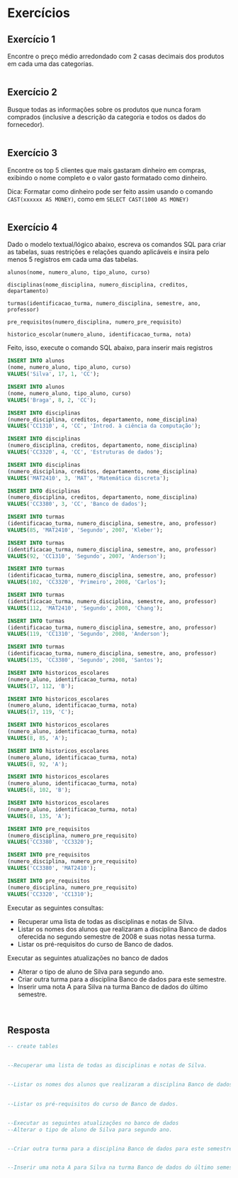 # Exercícios

## Exercício 1
Encontre o preço médio arredondado com 2 casas decimais dos produtos em cada uma das categorias.
```sql

```
## Exercício 2
Busque todas as informações sobre os produtos que nunca foram comprados (inclusive a descrição da categoria e todos os dados do fornecedor).
```sql

```
## Exercício 3
Encontre os top 5 clientes que mais gastaram dinheiro em compras, exibindo o nome completo e o valor gasto formatado como dinheiro. 

Dica: Formatar como dinheiro pode ser feito assim usando o comando `CAST(xxxxxx AS MONEY)`, como em `SELECT CAST(1000 AS MONEY)`
```sql

```

## Exercício 4

Dado o modelo textual/lógico abaixo, escreva os comandos SQL para criar as tabelas, suas restrições e relações quando aplicáveis e insira pelo menos 5 registros em cada uma das tabelas.

    alunos(nome, numero_aluno, tipo_aluno, curso)

    disciplinas(nome_disciplina, numero_disciplina, creditos, departamento)

    turmas(identificacao_turma, numero_disciplina, semestre, ano, professor)

    pre_requisitos(numero_disciplina, numero_pre_requisito)

    historico_escolar(numero_aluno, identificacao_turma, nota)

Feito, isso, execute o comando SQL abaixo, para inserir mais registros

```sql
INSERT INTO alunos
(nome, numero_aluno, tipo_aluno, curso)
VALUES('Silva', 17, 1, 'CC');

INSERT INTO alunos
(nome, numero_aluno, tipo_aluno, curso)
VALUES('Braga', 8, 2, 'CC');

INSERT INTO disciplinas
(numero_disciplina, creditos, departamento, nome_disciplina)
VALUES('CC1310', 4, 'CC', 'Introd. à ciência da computação');

INSERT INTO disciplinas
(numero_disciplina, creditos, departamento, nome_disciplina)
VALUES('CC3320', 4, 'CC', 'Estruturas de dados');

INSERT INTO disciplinas
(numero_disciplina, creditos, departamento, nome_disciplina)
VALUES('MAT2410', 3, 'MAT', 'Matemática discreta');

INSERT INTO disciplinas
(numero_disciplina, creditos, departamento, nome_disciplina)
VALUES('CC3380', 3, 'CC', 'Banco de dados');

INSERT INTO turmas
(identificacao_turma, numero_disciplina, semestre, ano, professor)
VALUES(85, 'MAT2410', 'Segundo', 2007, 'Kleber');

INSERT INTO turmas
(identificacao_turma, numero_disciplina, semestre, ano, professor)
VALUES(92, 'CC1310', 'Segundo', 2007, 'Anderson');

INSERT INTO turmas
(identificacao_turma, numero_disciplina, semestre, ano, professor)
VALUES(102, 'CC3320', 'Primeiro', 2008, 'Carlos');

INSERT INTO turmas
(identificacao_turma, numero_disciplina, semestre, ano, professor)
VALUES(112, 'MAT2410', 'Segundo', 2008, 'Chang');

INSERT INTO turmas
(identificacao_turma, numero_disciplina, semestre, ano, professor)
VALUES(119, 'CC1310', 'Segundo', 2008, 'Anderson');

INSERT INTO turmas
(identificacao_turma, numero_disciplina, semestre, ano, professor)
VALUES(135, 'CC3380', 'Segundo', 2008, 'Santos');

INSERT INTO historicos_escolares
(numero_aluno, identificacao_turma, nota)
VALUES(17, 112, 'B');

INSERT INTO historicos_escolares
(numero_aluno, identificacao_turma, nota)
VALUES(17, 119, 'C');

INSERT INTO historicos_escolares
(numero_aluno, identificacao_turma, nota)
VALUES(8, 85, 'A');

INSERT INTO historicos_escolares
(numero_aluno, identificacao_turma, nota)
VALUES(8, 92, 'A');

INSERT INTO historicos_escolares
(numero_aluno, identificacao_turma, nota)
VALUES(8, 102, 'B');

INSERT INTO historicos_escolares
(numero_aluno, identificacao_turma, nota)
VALUES(8, 135, 'A');

INSERT INTO pre_requisitos
(numero_disciplina, numero_pre_requisito)
VALUES('CC3380', 'CC3320');

INSERT INTO pre_requisitos
(numero_disciplina, numero_pre_requisito)
VALUES('CC3380', 'MAT2410');

INSERT INTO pre_requisitos
(numero_disciplina, numero_pre_requisito)
VALUES('CC3320', 'CC1310');
```

Executar as seguintes consultas:

- Recuperar uma lista de todas as disciplinas e notas de Silva.
- Listar os nomes dos alunos que realizaram a disciplina Banco de dados oferecida no segundo semestre de 2008 e suas notas nessa turma.
- Listar os pré-requisitos do curso de Banco de dados.


Executar as seguintes atualizações no banco de dados

- Alterar o tipo de aluno de Silva para segundo ano.
- Criar outra turma para a disciplina Banco de dados para este semestre.
- Inserir uma nota A para Silva na turma Banco de dados do último semestre.


&nbsp;

## Resposta

```sql
-- create tables


--Recuperar uma lista de todas as disciplinas e notas de Silva.


--Listar os nomes dos alunos que realizaram a disciplina Banco de dados oferecida no segundo semestre de 2008 e suas notas nessa turma.

	
--Listar os pré-requisitos do curso de Banco de dados.


--Executar as seguintes atualizações no banco de dados
--Alterar o tipo de aluno de Silva para segundo ano.


--Criar outra turma para a disciplina Banco de dados para este semestre.


--Inserir uma nota A para Silva na turma Banco de dados do último semestre.

```

&nbsp;